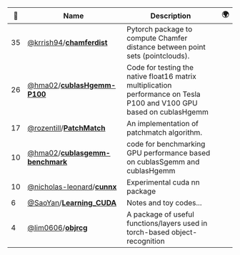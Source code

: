 |:star2: | Name | Description | 🌍|
|---|---|---|---|
|35|[@krrish94](https://github.com/krrish94)/[**chamferdist**](https://github.com/krrish94/chamferdist)|Pytorch package to compute Chamfer distance between point sets (pointclouds).||
|26|[@hma02](https://github.com/hma02)/[**cublasHgemm-P100**](https://github.com/hma02/cublasHgemm-P100)|Code for testing the native float16 matrix multiplication performance on Tesla P100 and V100 GPU based on cublasHgemm||
|17|[@rozentill](https://github.com/rozentill)/[**PatchMatch**](https://github.com/rozentill/PatchMatch)|An implementation of patchmatch algorithm.||
|10|[@hma02](https://github.com/hma02)/[**cublasgemm-benchmark**](https://github.com/hma02/cublasgemm-benchmark)|code for benchmarking GPU performance based on cublasSgemm and cublasHgemm||
|10|[@nicholas-leonard](https://github.com/nicholas-leonard)/[**cunnx**](https://github.com/nicholas-leonard/cunnx)|Experimental cuda nn package||
|6|[@SaoYan](https://github.com/SaoYan)/[**Learning_CUDA**](https://github.com/SaoYan/Learning_CUDA)|Notes and toy codes...||
|4|[@lim0606](https://github.com/lim0606)/[**objrcg**](https://github.com/lim0606/objrcg)|A package of useful functions/layers used in torch-based object-recognition||

